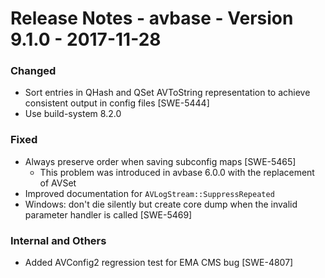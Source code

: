Release Notes - avbase - Version 9.1.0 - 2017-11-28
===================================================

### Changed

* Sort entries in QHash and QSet AVToString representation to achieve consistent output in config files [SWE-5444]
* Use build-system 8.2.0

### Fixed

* Always preserve order when saving subconfig maps [SWE-5465]
  * This problem was introduced in avbase 6.0.0 with the replacement of AVSet
* Improved documentation for `AVLogStream::SuppressRepeated`
* Windows: don't die silently but create core dump when the invalid parameter handler is called [SWE-5469]

### Internal and Others

* Added AVConfig2 regression test for EMA CMS bug [SWE-4807]
